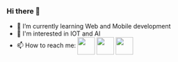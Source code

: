 ### Hi there 👋


- 🌱 I’m currently learning Web and Mobile development
- 🥸 I'm interested in IOT and AI
- 📫 How to reach me: <a href="https://www.linkedin.com/in/asmae-elkarama-b98598232" target="blank"><img align="center" src="https://static.vecteezy.com/system/resources/previews/017/339/624/original/linkedin-icon-free-png.png" height="40" /></a> <a href="asmaeelkarama5@gmail.com" target="blank"><img align="center" src="https://upload.wikimedia.org/wikipedia/commons/7/7e/Gmail_icon_%282020%29.svg" height="40" /></a> <a href="https://web.facebook.com/Asmae.Elkarama.12" target="blank"><img align="center" src="https://upload.wikimedia.org/wikipedia/commons/c/cd/Facebook_logo_%28square%29.png" height="40" /></a>
